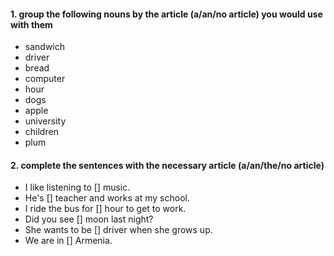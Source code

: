 #### 1. group the following nouns by the article (a/an/no article) you would use with them

- sandwich
- driver
- bread
- computer
- hour
- dogs
- apple
- university
- children
- plum

#### 2. complete the sentences with the necessary article (a/an/the/no article)

- I like listening to [] music.
- He's [] teacher and works at my school.
- I ride the bus for [] hour to get to work.
- Did you see [] moon last night?
- She wants to be [] driver when she grows up.
- We are in [] Armenia.
